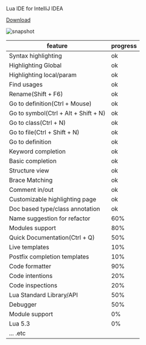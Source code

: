 Lua IDE for IntelliJ IDEA

[Download](/../../releases)

![snapshot](http://git.oschina.net/uploads/images/2017/0205/154051_382def6d_5199.png)

feature | progress
------- | -------
Syntax highlighting | ok
Highlighting Global | ok
Highlighting local/param | ok
Find usages | ok
Rename(Shift + F6) | ok
Go to definition(Ctrl + Mouse) | ok
Go to symbol(Ctrl + Alt + Shift + N) | ok
Go to class(Ctrl + N) | ok
Go to file(Ctrl + Shift + N) | ok
Go to definition | ok
Keyword completion | ok
Basic completion | ok
Structure view | ok
Brace Matching | ok
Comment in/out | ok
Customizable highlighting page | ok
Doc based type/class annotation | ok
Name suggestion for refactor | 60%
Modules support | 80%
Quick Documentation(Ctrl + Q) | 50%
Live templates | 10%
Postfix completion templates | 10%
Code formatter | 90%
Code intentions | 20%
Code inspections | 20%
Lua Standard Library/API | 50%
Debugger | 50%
Module support | 0%
Lua 5.3 | 0%
... .etc |